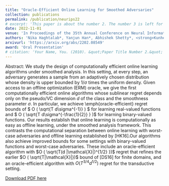 ```yaml
---
title: "Oracle-Efficient Online Learning for Smoothed Adversaries"
collection: publications
permalink: /publication/neurips22
# excerpt: 'This paper is about the number 2. The number 3 is left for future work.'
date: 2022-11-01
venue: 'In Proceedings of the 35th Annual Conference on Neural Information Processing Systems (Neurips 2022)'
authors: 'Nika Haghtalab*, Yanjun Han*, Abhishek Shetty*, <strong>Kunhe Yang</strong>*'
arxivurl: 'https://arxiv.org/abs/2202.08549'
award: 'Oral Presentation'
# citation: 'Your Name, You. (2010). &quot;Paper Title Number 2.&quot; <i>Journal 1</i>. 1(2).'
---
```


Abstract: We study the design of computationally efficient online learning algorithms under smoothed analysis. In this setting, at every step, an adversary generates a sample from an adaptively chosen distribution whose density is upper bounded by $1/\sigma$ times the uniform density. Given access to an offline optimization (ERM) oracle, we give the first computationally efficient online algorithms whose sublinear regret depends only on the pseudo/VC dimension $d$ of the class and the smoothness parameter $\sigma$. In particular, we achieve \emph{oracle-efficient} regret bounds of $ O ( \sqrt{T d\sigma^{-1}} ) $ for learning real-valued functions and $ O ( \sqrt{T d\sigma^{-\frac{1}{2}} } )$ for learning binary-valued functions. Our results establish that online learning is computationally as easy as offline learning, under the smoothed analysis framework. This contrasts the computational separation between online learning with worst-case adversaries and offline learning established by [HK16].Our algorithms also achieve improved bounds for some settings with binary-valued functions and worst-case adversaries. These include an oracle-efficient algorithm with $O ( \sqrt{T(d |\mathcal{X}|)^{1/2} })$ regret that refines the earlier $O ( \sqrt{T|\mathcal{X}|})$ bound of [DS16] for finite domains, and an oracle-efficient algorithm with $O(T^{3/4} d^{1/2})$ regret for the transductive setting.

<a href='https://arxiv.org/pdf/2202.08549.pdf'>Download PDF here</a>